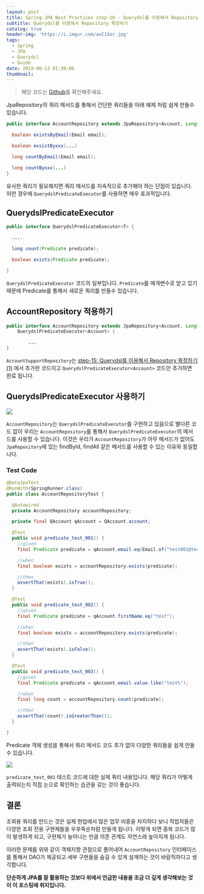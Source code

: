 ```yaml
---
layout: post
title: Spring-JPA Best Practices step-16 - Querydsl를 이용해서 Repository 확장하기 (2)
subtitle: Querydsl를 이용해서 Repository 확장하기
catalog: true
header-img: 'https://i.imgur.com/avC1Xor.jpg'
tags:
  - Spring
  - JPA
  - Querydsl
  - Guide
date: 2019-06-13 01:30:00
thumbnail:
---
```

> 해당 코드는 [Github](https://github.com/cheese10yun/spring-jpa-best-practices)를 확인해주세요.


JpaRepository의 쿼리 메서드를 통해서 간단한 쿼리들을 아래 예제 처럼 쉽게 만들수 있습니다.

```java
public interface AccountRepository extends JpaRepository<Account, Long> {

  boolean existsByEmail(Email email);

  boolean exsistByxxx(...)

  long countByEmail(Email email);

  long countByxxx(...)
}
```
유사한 쿼리가 필요해지면 쿼리 메서드를 지속적으로 추가해야 하는 단점이 있습니다. 이런 경우에 `QuerydslPredicateExecutor`를 사용하면 매우 효과적입니다.



## QuerydslPredicateExecutor

```java
public interface QuerydslPredicateExecutor<T> {

  ....

  long count(Predicate predicate);            

  boolean exists(Predicate predicate);        

}
```

`QuerydslPredicateExecutor` 코드의 일부입니다. `Predicate`를 매개변수로 받고 있기 때문에 Predicate를 통해서 새로운 쿼리를 만들수 있습니다.

## AccountRepository 적용하기

```java
public interface AccountRepository extends JpaRepository<Account, Long>, AccountSupportRepository,
    QuerydslPredicateExecutor<Account> {

        ...
}
```
`AccountSupportRepository`는 [step-15: Querydsl를 이용해서 Repository 확장하기(1)](https://github.com/cheese10yun/spring-jpa-best-practices/blob/master/doc/step-15.md) 에서 추가한 코드이고 `QuerydslPredicateExecutor<Account>` 코드만 추가하면 완료 됩니다.

## QuerydslPredicateExecutor 사용하기

![](https://github.com/cheese10yun/spring-jpa-best-practices/raw/master/images/AccountRepository2.png)

`AccountRepository`는 `QuerydslPredicateExecutor`를 구현하고 있음으로 별다른 코드 없이 우리는 `AccountRepository`를 통해서 `QuerydslPredicateExecutor`의 메서드를 사용할 수 있습니다. 이것은 우리가 `AccountRepository`가 아무 메서드가 없어도 `JpaRepository`에 있는 findById, findAll 같은 메서드를 사용할 수 있는 이유와 동일합니다. 

### Test Code

```java
@DataJpaTest
@RunWith(SpringRunner.class)
public class AccountRepositoryTest {

  @Autowired
  private AccountRepository accountRepository;

  private final QAccount qAccount = QAccount.account;

  @Test
  public void predicate_test_001() {
    //given
    final Predicate predicate = qAccount.email.eq(Email.of("test001@test.com"));

    //when
    final boolean exists = accountRepository.exists(predicate);

    //then
    assertThat(exists).isTrue();
  }

  @Test
  public void predicate_test_002() {
    //given
    final Predicate predicate = qAccount.firstName.eq("test");

    //when
    final boolean exists = accountRepository.exists(predicate);

    //then
    assertThat(exists).isFalse();
  }

  @Test
  public void predicate_test_003() {
    //given
    final Predicate predicate = qAccount.email.value.like("test%");

    //when
    final long count = accountRepository.count(predicate);

    //then
    assertThat(count).isGreaterThan(1);
  }

}
```
Predicate 객체 생성을 통해서 쿼리 메서드 코드 추가 없이 다양한 쿼리들을 쉽게 만들 수 있습니다.

![](https://github.com/cheese10yun/spring-jpa-best-practices/raw/master/images/test-result.png)

`predicate_test_001` 테스트 코드에 대한 실제 쿼리 내용입니다. 해당 쿼리가 어떻게 출력되는지 직접 눈으로 확인하는 습관을 갖는 것이 좋습니다.

## 결론
조회용 쿼리를 만드는 것은 실제 현업에서 많은 업무 비중을 차지하다 보니 작업자들은 다양한 조회 전용 구현체들을 우후죽순처럼 만들게 됩니다. 이렇게 되면 중복 코드가 많이 발생하게 되고, 구현체가 늘어나는 만큼 의존 관계도 자연스레 높아지게 됩니다.

이러한 문제를 위와 같이 객체지향 관점으로 풀어내어 `AccountRepository` 인터페이스를 통해서 DAO가 제공되고 세부 구현들을 숨길 수 있게 설계하는 것이 바람직하다고 생각합니다. 

**단순하게 JPA를 잘 활용하는 것보다 위에서 언급한 내용을 조금 더 깊게 생각해보는 것이 이 포스팅에 취지입니다.**